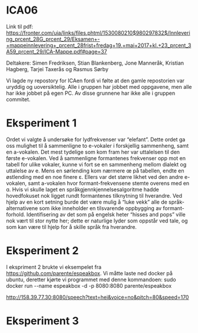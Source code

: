 # ICA06

Link til pdf: https://fronter.com/uia/links/files.phtml/1530080210$980297832$/Innlevering_prcent_28G_prcent_29/Eksamen+-+mappeinnlevering+_prcent_28frist+fredag+19.+mai+2017+kl.+23_prcent_3A59_prcent_29/ICA-Mappe.pdf#page=37

Deltakere: Simen Fredriksen, Stian Blankenberg, Jone Manneråk, Kristian Hagberg, Tarjei Taxerås og Rasmus Sørby

Vi lagde ny repostory for ICAen fordi vi følte at den gamle repostorien var uryddig og uoversiktelig. Alle i gruppen har jobbet med oppgavene, men alle har ikke jobbet på egen PC. Av disse grunnene har ikke alle i gruppen commitet.


# Eksperiment 1

Ordet vi valgte å undersøke for lydfrekvenser var “elefant”. Dette ordet ga oss mulighet til å sammenligne to e-vokaler i forskjellig sammenheng, samt en a-vokalen. Det mest tydelige som kom fram her var uttalelsen til den første e-vokalen. Ved å sammenligne formantenes frekvenser opp mot en tabell for ulike vokaler, kunne vi fort se en sammenheng mellom dialekt og uttalelse av e. Mens en sørlending kom nærmere œ på tabellen, endte en østlending med en noe finere ɛ. Ellers var det større likhet ved den andre e-vokalen, samt a-vokalen hvor formant-frekvensene stemte overens med en ɑ.
Hvis vi skulle laget en språkgjennkjennelsesalgoritme hadde hovedfokuset nok ligget rundt formantenes tilknytning til hverandre. Ved hjelp av en kort setning burde det være mulig å “luke vekk” alle de språk-alternativene som ikke inneholder en tilsvarende oppbygging av formant-forhold. Identifisering av det som på engelsk heter “hisses and pops” ville nok vært til stor nytte her; dette er naturlige lyder som oppstår ved tale, og som kan være til hjelp for å skille språk fra hverandre.


# Eksperiment 2
I ekspriment 2 brukte vi eksempelet fra https://github.com/parente/espeakbox. Vi måtte laste ned docker på ubuntu, deretter kjørte vi programmet med denne kommandoen: sudo docker run --name espeakbox -d -p 8080:8080 parente/espeakbox

http://158.39.77.30:8080/speech?text=hei&voice=no&pitch=80&speed=170


# Eksperiment 3
